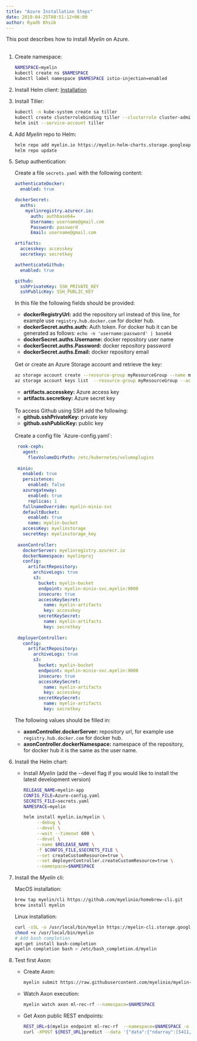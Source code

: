 ```yaml
---
title: "Azure Installation Steps"
date: 2019-04-25T08:51:12+06:00
author: Ryadh Khsib
---
```


This post describes how to install *Myelin* on Azure.
<br><br>

<!--more-->

1. Create namespace:

    ```bash
    NAMESPACE=myelin
    kubectl create ns $NAMESPACE
    kubectl label namespace $NAMESPACE istio-injection=enabled
    ```

2. Install Helm client: [Installation](https://github.com/helm/helm/blob/master/docs/install.md)

3. Install Tiller:

    ```bash
    kubectl -n kube-system create sa tiller
    kubectl create clusterrolebinding tiller --clusterrole cluster-admin --serviceaccount=kube-system:tiller
    helm init --service-account tiller
    ```

4. Add *Myelin* repo to Helm:

    ```bash
    helm repo add myelin.io https://myelin-helm-charts.storage.googleapis.com/
    helm repo update
    ```

5. Setup authentication:
    
    Create a file `secrets.yaml` with the following content:

    ```yaml
    authenticateDocker:
      enabled: true
    
    dockerSecret:
      auths:
        myelinregistry.azurecr.io:
          auth: authbase64=
          Username: username@gmail.com
          Password: password
          Email: username@gmail.com
    
    artifacts:
      accesskey: accesskey
      secretkey: secretkey
    
    authenticateGithub:
      enabled: true
    
    github:
      sshPrivateKey: SSH_PRIVATE_KEY
      sshPublicKey: SSH_PUBLIC_KEY
    ```

    In this file the following fields should be provided:
    
    - **dockerRegistryUrl:** add the repository url instead of this line, for example use `registry.hub.docker.com` for docker hub.
    - **dockerSecret.auths.auth:** Auth token. For docker hub it can be generated as follows: `echo -n 'username:password' | base64`
    - **dockerSecret.auths.Username:** docker repository user name
    - **dockerSecret.auths.Password:** docker repository password
    - **dockerSecret.auths.Email:** docker repository email
   
    <br/>
    Get or create an Azure Storage account and retrieve the key:
    
     ```bash
    az storage account create --resource-group myResourceGroup --name myelinstorage --sku Standard_LRS
    az storage account keys list  --resource-group myResourceGroup --account-name myelinstorage
    ```
    - **artifacts.accesskey:** Azure access key
    - **artifacts.secretkey:** Azure secret key
    
    <br/>
    To access Github using SSH add the following:
    
    - **github.sshPrivateKey:** private key
    - **github.sshPublicKey:** public key
    
    <br/>
    Create a config file `Azure-config.yaml`:
        
    ```yaml
     rook-ceph:
       agent:
         flexVolumeDirPath: /etc/kubernetes/volumeplugins
     
     minio:
       enabled: true
       persistence:
         enabled: false
       azuregateway:
         enabled: true
         replicas: 1
       fullnameOverride: myelin-minio-svc
       defaultBucket:
         enabled: true
         name: myelin-bucket
       accessKey: myelinstorage
       secretKey: myelinstorage_key
     
     axonController:
       dockerServer: myelinregistry.azurecr.io
       dockerNamespace: myelinproj
       config:
         artifactRepository:
           archiveLogs: true
           s3:
             bucket: myelin-bucket
             endpoint: myelin-minio-svc.myelin:9000
             insecure: true
             accessKeySecret:
               name: myelin-artifacts
               key: accesskey
             secretKeySecret:
               name: myelin-artifacts
               key: secretkey
     
     deployerController:
       config:
         artifactRepository:
           archiveLogs: true
           s3:
             bucket: myelin-bucket
             endpoint: myelin-minio-svc.myelin:9000
             insecure: true
             accessKeySecret:
               name: myelin-artifacts
               key: accesskey
             secretKeySecret:
               name: myelin-artifacts
               key: secretkey
    ```
    
    The following values should be filled in:
    
    - **axonController.dockerServer:** repository url, for example use `registry.hub.docker.com` for docker hub.
    - **axonController.dockerNamespace:** namespace of the repository, for docker hub it is the same as the user name.

6. Install the Helm chart:

    - Install *Myelin* (add the --devel flag if you would like to install the latest development version)

        ```bash
        RELEASE_NAME=myelin-app
        CONFIG_FILE=Azure-config.yaml
        SECRETS_FILE=secrets.yaml
        NAMESPACE=myelin
        
        helm install myelin.io/myelin \
             --debug \
             --devel \
             --wait --timeout 600 \
             --devel \
             --name $RELEASE_NAME \
             -f $CONFIG_FILE,$SECRETS_FILE \
             --set createCustomResource=true \
             --set deployerController.createCustomResource=true \
             --namespace=$NAMESPACE
        ```

7. Install the *Myelin* cli:

    MacOS installation:

    ```bash
    brew tap myelin/cli https://github.com/myelinio/homebrew-cli.git
    brew install myelin
    ```

    Linux installation:

    ```bash
    curl -sSL -o /usr/local/bin/myelin https://myelin-cli.storage.googleapis.com/cli-linux/v0.4.0/myelin-linux-amd64
    chmod +x /usr/local/bin/myelin
    # Add bash completion
    apt-get install bash-completion
    myelin completion bash > /etc/bash_completion.d/myelin
    ```

8. Test first Axon:
    - Create Axon:
    
        ```bash
        myelin submit https://raw.githubusercontent.com/myelinio/myelin-examples/master/recommender_rf_demo/recommender-demo.yaml --namespace=$NAMESPACE
        ```
    - Watch Axon execution:
    
        ```bash
        myelin watch axon ml-rec-rf --namespace=$NAMESPACE
        ```
    - Get Axon public REST endpoints:
    
        ```bash
        REST_URL=$(myelin endpoint ml-rec-rf  --namespace=$NAMESPACE -o json | jq -r '.[0].modelStable.url')
        curl -XPOST ${REST_URL}predict --data '{"data":{"ndarray":[5411, 5439]}}'
        ```
